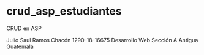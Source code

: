 # crud_asp_estudiantes
CRUD en ASP

Julio Saul Ramos Chacón
1290-18-16675
Desarrollo Web 
Sección A
Antigua Guatemala
